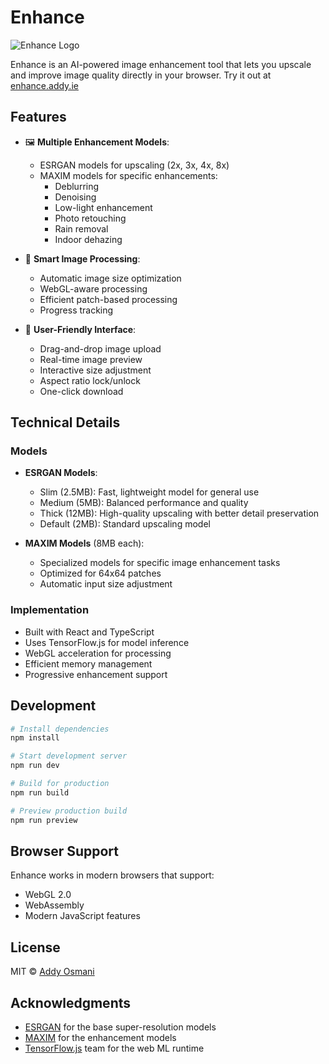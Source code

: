 # Enhance

![Enhance Logo](https://raw.githubusercontent.com/addyosmani/enhance/main/public/enhance-logo.png)

Enhance is an AI-powered image enhancement tool that lets you upscale and improve image quality directly in your browser. Try it out at [enhance.addy.ie](https://enhance.addy.ie)

## Features

- 🖼️ **Multiple Enhancement Models**:
  - ESRGAN models for upscaling (2x, 3x, 4x, 8x)
  - MAXIM models for specific enhancements:
    - Deblurring
    - Denoising
    - Low-light enhancement
    - Photo retouching
    - Rain removal
    - Indoor dehazing

- 🎯 **Smart Image Processing**:
  - Automatic image size optimization
  - WebGL-aware processing
  - Efficient patch-based processing
  - Progress tracking

- 🎨 **User-Friendly Interface**:
  - Drag-and-drop image upload
  - Real-time image preview
  - Interactive size adjustment
  - Aspect ratio lock/unlock
  - One-click download

## Technical Details

### Models

- **ESRGAN Models**:
  - Slim (2.5MB): Fast, lightweight model for general use
  - Medium (5MB): Balanced performance and quality
  - Thick (12MB): High-quality upscaling with better detail preservation
  - Default (2MB): Standard upscaling model

- **MAXIM Models** (8MB each):
  - Specialized models for specific image enhancement tasks
  - Optimized for 64x64 patches
  - Automatic input size adjustment

### Implementation

- Built with React and TypeScript
- Uses TensorFlow.js for model inference
- WebGL acceleration for processing
- Efficient memory management
- Progressive enhancement support

## Development

```bash
# Install dependencies
npm install

# Start development server
npm run dev

# Build for production
npm run build

# Preview production build
npm run preview
```

## Browser Support

Enhance works in modern browsers that support:
- WebGL 2.0
- WebAssembly
- Modern JavaScript features

## License

MIT © [Addy Osmani](https://github.com/addyosmani)

## Acknowledgments

- [ESRGAN](https://github.com/xinntao/ESRGAN) for the base super-resolution models
- [MAXIM](https://github.com/google-research/maxim) for the enhancement models
- [TensorFlow.js](https://www.tensorflow.org/js) team for the web ML runtime
